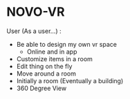 # NOVO-VR

User (As a user...) :
  - Be able to design my own vr space
    - Online and in app
  - Customize items in a room
  - Edit thing on the fly
  - Move around a room
  - Initially a room (Eventually a building)
  - 360 Degree View
  
